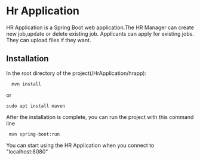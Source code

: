 # Hr Application

HR Application is a Spring Boot web application.The HR Manager can create new job,update or delete existing job. 
Applicants can apply for existing jobs. They can upload files if they want.

## Installation

In the root directory of the project(/HrApplication/hrapp):
````
  mvn install 
````
or
````
sudo apt install maven
````
After the installation is complete, you can run the project with this command line
````
 mvn spring-boot:run
````
You can start using the HR Application when you connect to "localhost:8080" 
